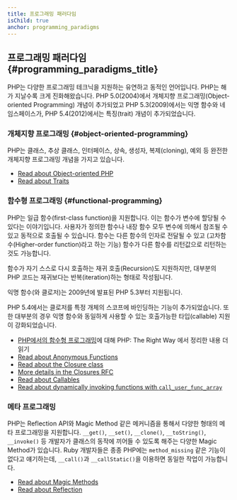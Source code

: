 ```yaml
---
title: 프로그래밍 패러다임
isChild: true
anchor: programming_paradigms
---
```


## 프로그래밍 패러다임 {#programming_paradigms_title}

PHP는 다양한 프로그래밍 테크닉을 지원하는 유연하고 동적인 언어입니다. PHP는 해가 지날수록 크게 진화해왔습니다.
PHP 5.0(2004)에서 개체지향 프로그래밍(Object-oriented Programming) 개념이 추가되었고 PHP 5.3(2009)에서는 익명 함수와 네임스페이스가, 
PHP 5.4(2012)에서는 특징(trait) 개념이 추가되었습니다.

### 개체지향 프로그래밍 {#object-oriented-programming}

PHP는 클래스, 추상 클래스, 인터페이스, 상속, 생성자, 복제(cloning), 예외 등 완전한 개체지향 프로그래밍 개념을 가지고 있습니다.

* [Read about Object-oriented PHP][oop]
* [Read about Traits][traits]

### 함수형 프로그래밍 {#functional-programming}

PHP는 일급 함수(first-class function)을 지원합니다. 이는 함수가 변수에 할당될 수 있다는 이야기입니다.
사용자가 정의한 함수나 내장 함수 모두 변수에 의해서 참조될 수 있고 동적으로 호출될 수 있습니다.
함수는 다른 함수의 인자로 전달될 수 있고 (고차함수(Higher-order function)라고 하는 기능)
함수가 다른 함수를 리턴값으로 리턴하는 것도 가능합니다.

함수가 자기 스스로 다시 호출하는 재귀 호출(Recursion)도 지원하지만, 대부분의 PHP 코드는 재귀보다는 반복(iteration)하는
형태로 작성됩니다.

익명 함수(와 클로저)는 2009년에 발표된 PHP 5.3부터 지원됩니다.

PHP 5.4에서는 클로저를 특정 개체의 스코프에 바인딩하는 기능이 추가되었습니다. 또한 대부분의 경우 익명 함수와
동일하게 사용할 수 있는 호출가능한 타입(callable) 지원이 강화되었습니다.

* [PHP에서의 함수형 프로그래밍](/php-the-right-way/pages/Functional-Programming.html)에 대해 PHP: The Right Way 에서 정리한 내용 더 읽기
* [Read about Anonymous Functions][anonymous-functions]
* [Read about the Closure class][closure-class]
* [More details in the Closures RFC][closures-rfc]
* [Read about Callables][callables]
* [Read about dynamically invoking functions with `call_user_func_array`][call-user-func-array]

### 메타 프로그래밍

PHP는 Reflection API와 Magic Method 같은 메커니즘을 통해서 다양한 형태의 메타 프로그래밍을 지원합니다.
`__get()`, `__set()`, `__clone()`, `__toString()`, `__invoke()` 등 개발자가 클래스의 동작에
끼어들 수 있도록 해주는 다양한 Magic Method가 있습니다. Ruby 개발자들은 종종 PHP에는 `method_missing` 같은
기능이 없다고 얘기하는데, `__call()`과 `__callStatic()`을 이용하면 동일한 작업이 가능합니다.

* [Read about Magic Methods][magic-methods]
* [Read about Reflection][reflection]

[namespaces]: http://php.net/manual/en/language.namespaces.php
[overloading]: http://php.net/manual/en/language.oop5.overloading.php
[oop]: http://www.php.net/manual/en/language.oop5.php
[anonymous-functions]: http://www.php.net/manual/en/functions.anonymous.php
[closure-class]: http://php.net/manual/en/class.closure.php
[callables]: http://php.net/manual/en/language.types.callable.php
[magic-methods]: http://php.net/manual/en/language.oop5.magic.php
[reflection]: http://www.php.net/manual/en/intro.reflection.php
[traits]: http://www.php.net/traits
[call-user-func-array]: http://php.net/manual/en/function.call-user-func-array.php
[closures-rfc]: https://wiki.php.net/rfc/closures

